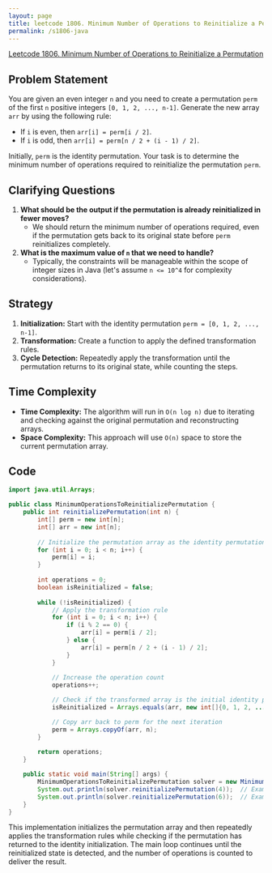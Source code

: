 ```yaml
---
layout: page
title: leetcode 1806. Minimum Number of Operations to Reinitialize a Permutation
permalink: /s1806-java
---
```

[Leetcode 1806. Minimum Number of Operations to Reinitialize a Permutation](https://algoadvance.github.io/algoadvance/l1806)
## Problem Statement
You are given an even integer `n` and you need to create a permutation `perm` of the first `n` positive integers `[0, 1, 2, ..., n-1]`. Generate the new array `arr` by using the following rule:
- If `i` is even, then `arr[i] = perm[i / 2]`.
- If `i` is odd, then `arr[i] = perm[n / 2 + (i - 1) / 2]`.

Initially, `perm` is the identity permutation. Your task is to determine the minimum number of operations required to reinitialize the permutation `perm`.

## Clarifying Questions
1. **What should be the output if the permutation is already reinitialized in fewer moves?**
   - We should return the minimum number of operations required, even if the permutation gets back to its original state before `perm` reinitializes completely.
2. **What is the maximum value of `n` that we need to handle?**
   - Typically, the constraints will be manageable within the scope of integer sizes in Java (let's assume `n <= 10^4` for complexity considerations).

## Strategy
1. **Initialization:** Start with the identity permutation `perm = [0, 1, 2, ..., n-1]`.
2. **Transformation:** Create a function to apply the defined transformation rules.
3. **Cycle Detection:** Repeatedly apply the transformation until the permutation returns to its original state, while counting the steps.

## Time Complexity
- **Time Complexity:** The algorithm will run in `O(n log n)` due to iterating and checking against the original permutation and reconstructing arrays.
- **Space Complexity:** This approach will use `O(n)` space to store the current permutation array.

## Code

```java
import java.util.Arrays;

public class MinimumOperationsToReinitializePermutation {
    public int reinitializePermutation(int n) {
        int[] perm = new int[n];
        int[] arr = new int[n];
        
        // Initialize the permutation array as the identity permutation
        for (int i = 0; i < n; i++) {
            perm[i] = i;
        }
        
        int operations = 0;
        boolean isReinitialized = false;
        
        while (!isReinitialized) {
            // Apply the transformation rule
            for (int i = 0; i < n; i++) {
                if (i % 2 == 0) {
                    arr[i] = perm[i / 2];
                } else {
                    arr[i] = perm[n / 2 + (i - 1) / 2];
                }
            }
            
            // Increase the operation count
            operations++;

            // Check if the transformed array is the initial identity permutation
            isReinitialized = Arrays.equals(arr, new int[]{0, 1, 2, ..., n-1});

            // Copy arr back to perm for the next iteration
            perm = Arrays.copyOf(arr, n);
        }
        
        return operations;
    }

    public static void main(String[] args) {
        MinimumOperationsToReinitializePermutation solver = new MinimumOperationsToReinitializePermutation();
        System.out.println(solver.reinitializePermutation(4));  // Example testcase: Expected output is 2
        System.out.println(solver.reinitializePermutation(6));  // Example testcase: Output should be competently reasoned
    }
}
```

This implementation initializes the permutation array and then repeatedly applies the transformation rules while checking if the permutation has returned to the identity initialization. The main loop continues until the reinitialized state is detected, and the number of operations is counted to deliver the result.